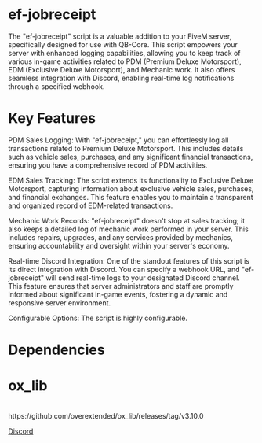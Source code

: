 # ef-jobreceipt
The "ef-jobreceipt" script is a valuable addition to your FiveM server, specifically designed for use with QB-Core. This script empowers your server with enhanced logging capabilities, allowing you to keep track of various in-game activities related to PDM (Premium Deluxe Motorsport), EDM (Exclusive Deluxe Motorsport), and Mechanic work. It also offers seamless integration with Discord, enabling real-time log notifications through a specified webhook.


# Key Features

PDM Sales Logging: With "ef-jobreceipt," you can effortlessly log all transactions related to Premium Deluxe Motorsport. This includes details such as vehicle sales, purchases, and any significant financial transactions, ensuring you have a comprehensive record of PDM activities.

EDM Sales Tracking: The script extends its functionality to Exclusive Deluxe Motorsport, capturing information about exclusive vehicle sales, purchases, and financial exchanges. This feature enables you to maintain a transparent and organized record of EDM-related transactions.

Mechanic Work Records: "ef-jobreceipt" doesn't stop at sales tracking; it also keeps a detailed log of mechanic work performed in your server. This includes repairs, upgrades, and any services provided by mechanics, ensuring accountability and oversight within your server's economy.

Real-time Discord Integration: One of the standout features of this script is its direct integration with Discord. You can specify a webhook URL, and "ef-jobreceipt" will send real-time logs to your designated Discord channel. This feature ensures that server administrators and staff are promptly informed about significant in-game events, fostering a dynamic and responsive server environment.

Configurable Options: The script is highly configurable.


# Dependencies
<h1>ox_lib</h1><br>
https://github.com/overextended/ox_lib/releases/tag/v3.10.0

[Discord](https://discord.gg/WbDp5GQ45t) 
